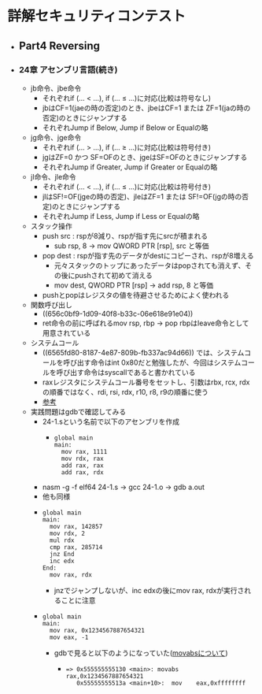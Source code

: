 # 詳解セキュリティコンテスト
- ## Part4 Reversing
- ### 24章 アセンブリ言語(続き)
	- jb命令、jbe命令
		- それぞれif (... < ...), if (... ≤ ...)に対応(比較は符号なし)
		- jbはCF=1(jaeの時の否定)のとき、jbeはCF=1 または ZF=1(jaの時の否定)のときにジャンプする
		- それぞれJump if Below, Jump if Below or Equalの略
	- jg命令、jge命令
		- それぞれif (... > ...), if (... ≥ ...)に対応(比較は符号付き)
		- jgはZF=0 かつ SF=OFのとき、jgeはSF=OFのときにジャンプする
		- それぞれJump if Greater, Jump if Greater or Equalの略
	- jl命令、jle命令
		- それぞれif (... < ...), if (... ≤ ...)に対応(比較は符号付き)
		- jlはSF!=OF(jgeの時の否定)、jleはZF=1 または SF!=OF(jgの時の否定)のときにジャンプする
		- それぞれJump if Less, Jump if Less or Equalの略
	- スタック操作
		- push src : rspが8減り、rspが指す先にsrcが積まれる
			- sub rsp, 8 → mov QWORD PTR [rsp], src と等価
		- pop dest : rspが指す先のデータがdestにコピーされ、rspが8増える
			- 元々スタックのトップにあったデータはpopされても消えず、その後にpushされて初めて消える
			- mov dest, QWORD PTR [rsp] → add rsp, 8 と等価
		- pushとpopはレジスタの値を待避させるためによく使われる
	- 関数呼び出し
		- ((656c0bf9-1d09-40f8-b33c-06e618e91e04))
		- ret命令の前に呼ばれるmov rsp, rbp → pop rbpはleave命令として用意されている
	- システムコール
		- ((6565fd80-8187-4e87-809b-fb337ac94d66)) では、システムコールを呼び出す命令はint 0x80だと勉強したが、今回はシステムコールを呼び出す命令はsyscallであると書かれている
		- raxレジスタにシステムコール番号をセットし、引数はrbx, rcx, rdxの順番ではなく、rdi, rsi, rdx, r10, r8, r9の順番に使う
		- [参考](https://qiita.com/kure/items/5a1a114f9a37aeab255c)
	- 実践問題はgdbで確認してみる
		- 24-1.sという名前で以下のアセンブリを作成
			- ```
			  global main
			  main:
			    mov rax, 1111
			    mov rdx, rax
			    add rax, rax
			    add rax, rdx
			  ```
		- nasm -g -f elf64 24-1.s → gcc 24-1.o → gdb a.out
		- 他も同様
		- ```
		  global main
		  main:
		    mov rax, 142857
		    mov rdx, 2
		    mul rdx
		    cmp rax, 285714
		    jnz End
		    inc edx
		  End:
		    mov rax, rdx
		  ```
			- jnzでジャンプしないが、inc edxの後にmov rax, rdxが実行されることに注意
		- ```
		  global main
		  main:
		    mov rax, 0x1234567887654321
		    mov eax, -1
		  ```
			- gdbで見ると以下のようになっていた([movabsについて](https://teratail.com/questions/127861))
				- ```
				  => 0x555555555130 <main>:	movabs rax,0x1234567887654321
				     0x55555555513a <main+10>:	mov    eax,0xffffffff
				  ```
